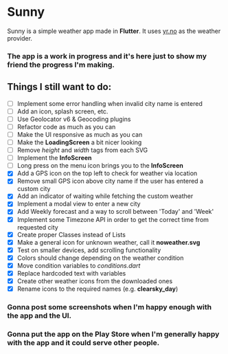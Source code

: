 # Sunny

Sunny is a simple weather app made in **Flutter**.
It uses [yr.no](https://www.yr.no) as the weather provider.

### The app is a work in progress and it's here just to show my friend the progress I'm making.

## Things I still want to do:

- [ ] Implement some error handling when invalid city name is entered
- [ ] Add an icon, splash screen, etc.
- [ ] Use Geolocator v6 & Geocoding plugins
- [ ] Refactor code as much as you can
- [ ] Make the UI responsive as much as you can
- [ ] Make the **LoadingScreen** a bit nicer looking
- [ ] Remove *height* and *width* tags from each SVG
- [ ] Implement the **InfoScreen**
- [ ] Long press on the menu icon brings you to the **InfoScreen**
- [x] Add a GPS icon on the top left to check for weather via location
- [x] Remove small GPS icon above city name if the user has entered a custom city
- [x] Add an indicator of waiting while fetching the custom weather
- [x] Implement a modal view to enter a new city
- [x] Add Weekly forecast and a way to scroll between 'Today' and 'Week'
- [x] Implement some Timezone API in order to get the correct time from requested city
- [x] Create proper Classes instead of Lists 
- [x] Make a general icon for unknown weather, call it **noweather.svg**
- [x] Test on smaller devices, add scrolling functionality
- [x] Colors should change depending on the weather condition
- [x] Move condition variables to *conditions.dart*
- [x] Replace hardcoded text with variables
- [x] Create other weather icons from the downloaded ones
- [x] Rename icons to the required names (e.g. **clearsky_day**)

### Gonna post some screenshots when I'm happy enough with the app and the UI.
### Gonna put the app on the Play Store when I'm generally happy with the app and it could serve other people.
